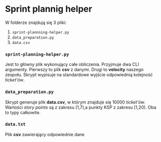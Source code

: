 
# Sprint plannig helper
W folderze znajdują się 3 pliki:
1.  `sprint-plannning-helper.py`
2.  `data_preparation.py`
3.  `data.csv`

### `sprint-planning-helper.py`

Jest to główny plik wykonujący całe obliczenia. Przyjmuje dwa CLI argumenty. Pierwszy to plik **csv** z danymi. Drugi to **velocity** naszego zespołu. Skrypt wypisuje na standardowe wyjście odpowiednią kolejność *ticket'ów*.

### `data_preparation.py`

Skrypt generuje plik **data.csv**, w którym znajduje się 10000 *ticket'ów*. Wartości *story points* są z zakresu [1,7),a punkty KSP z zakresu [1,20). Oba to typy całkowite.

### `data.txt`

Plik **csv** zawierający odpowiednie dane
